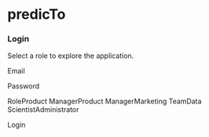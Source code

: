 # predicTo

### Login

Select a role to explore the application.

Email

Password

RoleProduct ManagerProduct ManagerMarketing TeamData ScientistAdministrator

Login